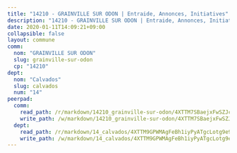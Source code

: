 ```yaml
---
title: "14210 - GRAINVILLE SUR ODON | Entraide, Annonces, Initiatives"
description: "14210 - GRAINVILLE SUR ODON | Entraide, Annonces, Initiatives"
date: 2020-01-11T14:09:21+09:00
collapsible: false
layout: commune
comm:
  nom: "GRAINVILLE SUR ODON"
  slug: grainville-sur-odon
  cp: "14210"
dept:
  nom: "Calvados"
  slug: calvados
  num: "14"
peerpad:
  comm:
    read_path: /r/markdown/14210_grainville-sur-odon/4XTTM7SBaejxFwSZJcgVbEm9ZYTNtCNgXATbsrVJoLiBZaPb1
    write_path: /w/markdown/14210_grainville-sur-odon/4XTTM7SBaejxFwSZJcgVbEm9ZYTNtCNgXATbsrVJoLiBZaPb1-K3TgU7DrJuNX8BuS1sa9tFkitvfrA5TTcEv8bgkupyvDFB3BoJ2kE2Nmzzp5NFsDuRHh6bwMk7fphweGEcsVzJZhoXwnnNR8WS7XxSFGNepqSBnre4rWFXXj5h1JXotWqHEHWyo1
  dept:
    read_path: /r/markdown/14_calvados/4XTTM9GPWMAgFeBh1iyPyATgcLotg9e9APJpQBEyY3RZiUwJ6
    write_path: /w/markdown/14_calvados/4XTTM9GPWMAgFeBh1iyPyATgcLotg9e9APJpQBEyY3RZiUwJ6-K3TgUXWJAT2cYJ9ZstQphkkm2za8um5GwwXsivqaDFTgbhMDcHaRXnT3h69szAqCyvWcFfDim5fkwc6CXdUtyvPpirbD1TPAb6xCxpPN6dR3zzDRe29YehQYbhZdjvZYkgztJYvi
---
```


